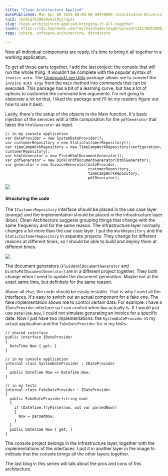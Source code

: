 ```yaml
---
title: "Clean Architecture Applied"
datePublished: Mon Apr 08 2019 00:00:00 GMT+0000 (Coordinated Universal Time)
cuid: ckn0iq76200x0yes19yyrap2s
slug: clean-architecture-applied-bringing-it-all-together
cover: https://cdn.hashnode.com/res/hashnode/image/upload/v1617801380637/GF4tJiYxL.jpeg
tags: csharp, software-architecture, dotnetcore

---
```



Now all individual components are ready, it's time to bring it all together in a working application.

To get all these parts together, I add the last project: the console that will run the whole thing. It wouldn't be complete with the popular syntax of `invoice auto`. The [Command Line Utils](https://github.com/natemcmaster/CommandLineUtils) package allows me to convert the `invoice auto args` from the `Main` method into commands that can be executed. This package has a bit of a learning curve, but has a lot of options to customise the command line arguments. I'm not going to elaborate a lot on that, I liked the package and I'll let my readers figure out how to use it best.

Lastly, there's the setup of the objects in the Main function. It's basic injection of the services with a little composition for the `pdfGenerator` that takes the `htmlGenerator` as input.

```
// in my console application
var dateProvider = new SystemDateProvider();
var customerRepository = new StaticCustomerRepository();
var timeCampWorkRepository = new TimeCampWorkRepository(configuration, customerRepository);
var htmlGenerator = new FluidHtmlDocumentGenerator();
var pdfGenerator = new DinkToPdfDocumentGenerator(htmlGenerator);
var generator = new InvoiceGenerator(dateProvider,
                                     customerRepository,
                                     timeCampWorkRepository,
                                     pdfGenerator);
```

![](https://cdn.hashnode.com/res/hashnode/image/upload/v1617380726316/cTC9Y_1U2.jpeg)

#### Structuring the code

The `ICustomerRepository` interface should be placed in the use case layer (orange) and the implementation should be placed in the infrastructure layer (blue). Clean Architecture suggests grouping things that change with the same frequency and for the same reason. The infrastructure layer normally changes a lot more than the use case layer. I put the `WorkRepository` and the `StaticCustomerRepository` in separate projects. They change for different reasons at different times, so I should be able to build and deploy them at different times.

![](https://cdn.hashnode.com/res/hashnode/image/upload/v1617380727908/vAEtI7OWY.jpeg)

The document generators (`FluidHtmlDocumentGenerator` and `DinkToPdfDocumentGenerator`) are in a different project together. They both change when I need to update the document generation. Maybe not at the exact same time, but definitely for the same reason.

Above all else, the code should be easily testable. That is why I used all the interfaces. It's easy to switch out an actual component for a fake one. The fake implementation allows me to control certain data. For example: I have a `IDateProvider` interface so I can control when `Now` actually is. If I would just use `DateTime.Now`, I could not simulate generating an invoice for a specific date. Now I just have two implementations: the `SystemDateProvider` in my actual application and the `FakeDateProvider` for in my tests.

```
// shared interface
public interface IDateProvider
{
  DateTime Now { get; }
}

// in my console application
internal class SystemDateProvider : IDateProvider
{
  public DateTime Now => DateTime.Now;
}

// in my tests
internal class FakeDateProvider : IDateProvider
{
  public FakeDateProvider(string now)
  {
    if (DateTime.TryParse(now, out var parsedNow))
    {
      Now = parsedNow;   
    }
  }
  public DateTime Now { get; }
}
```

The console project belongs in the infrastructure layer, together with the implementations of the interfaces. I put it in another layer in the image to indicate that the console brings all the other layers together.

The last blog in this series will talk about the pros and cons of this architecture.
